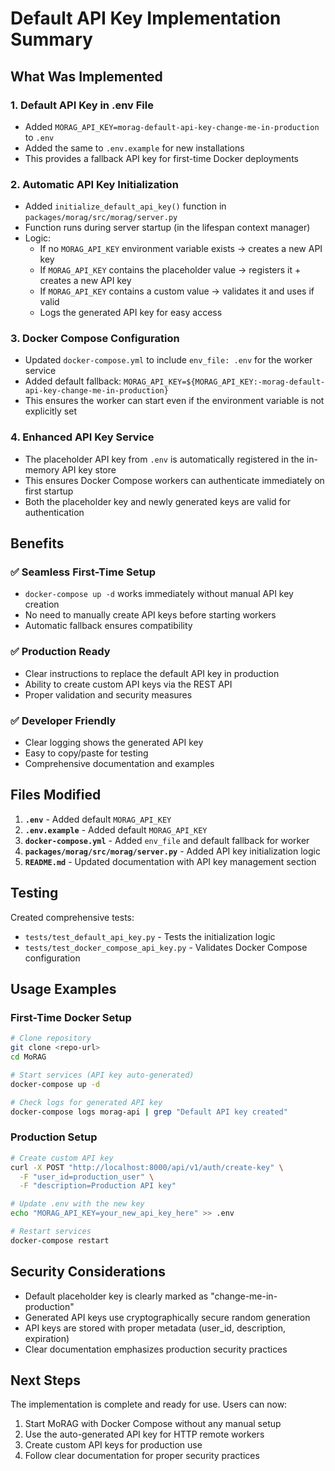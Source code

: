 # Default API Key Implementation Summary

## What Was Implemented

### 1. Default API Key in .env File
- Added `MORAG_API_KEY=morag-default-api-key-change-me-in-production` to `.env`
- Added the same to `.env.example` for new installations
- This provides a fallback API key for first-time Docker deployments

### 2. Automatic API Key Initialization
- Added `initialize_default_api_key()` function in `packages/morag/src/morag/server.py`
- Function runs during server startup (in the lifespan context manager)
- Logic:
  - If no `MORAG_API_KEY` environment variable exists → creates a new API key
  - If `MORAG_API_KEY` contains the placeholder value → registers it + creates a new API key
  - If `MORAG_API_KEY` contains a custom value → validates it and uses if valid
  - Logs the generated API key for easy access

### 3. Docker Compose Configuration
- Updated `docker-compose.yml` to include `env_file: .env` for the worker service
- Added default fallback: `MORAG_API_KEY=${MORAG_API_KEY:-morag-default-api-key-change-me-in-production}`
- This ensures the worker can start even if the environment variable is not explicitly set

### 4. Enhanced API Key Service
- The placeholder API key from `.env` is automatically registered in the in-memory API key store
- This ensures Docker Compose workers can authenticate immediately on first startup
- Both the placeholder key and newly generated keys are valid for authentication

## Benefits

### ✅ Seamless First-Time Setup
- `docker-compose up -d` works immediately without manual API key creation
- No need to manually create API keys before starting workers
- Automatic fallback ensures compatibility

### ✅ Production Ready
- Clear instructions to replace the default API key in production
- Ability to create custom API keys via the REST API
- Proper validation and security measures

### ✅ Developer Friendly
- Clear logging shows the generated API key
- Easy to copy/paste for testing
- Comprehensive documentation and examples

## Files Modified

1. **`.env`** - Added default `MORAG_API_KEY`
2. **`.env.example`** - Added default `MORAG_API_KEY` 
3. **`docker-compose.yml`** - Added `env_file` and default fallback for worker
4. **`packages/morag/src/morag/server.py`** - Added API key initialization logic
5. **`README.md`** - Updated documentation with API key management section

## Testing

Created comprehensive tests:
- `tests/test_default_api_key.py` - Tests the initialization logic
- `tests/test_docker_compose_api_key.py` - Validates Docker Compose configuration

## Usage Examples

### First-Time Docker Setup
```bash
# Clone repository
git clone <repo-url>
cd MoRAG

# Start services (API key auto-generated)
docker-compose up -d

# Check logs for generated API key
docker-compose logs morag-api | grep "Default API key created"
```

### Production Setup
```bash
# Create custom API key
curl -X POST "http://localhost:8000/api/v1/auth/create-key" \
  -F "user_id=production_user" \
  -F "description=Production API key"

# Update .env with the new key
echo "MORAG_API_KEY=your_new_api_key_here" >> .env

# Restart services
docker-compose restart
```

## Security Considerations

- Default placeholder key is clearly marked as "change-me-in-production"
- Generated API keys use cryptographically secure random generation
- API keys are stored with proper metadata (user_id, description, expiration)
- Clear documentation emphasizes production security practices

## Next Steps

The implementation is complete and ready for use. Users can now:
1. Start MoRAG with Docker Compose without any manual setup
2. Use the auto-generated API key for HTTP remote workers
3. Create custom API keys for production use
4. Follow clear documentation for proper security practices
